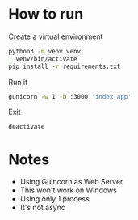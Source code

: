 # How to run

Create a virtual environment

```bash
python3 -m venv venv
. venv/bin/activate
pip install -r requirements.txt
```

Run it

```bash
gunicorn -w 1 -b :3000 'index:app'
```

Exit

```bash
deactivate
```

# Notes

- Using Guincorn as Web Server
- This won't work on Windows
- Using only 1 process
- It's not async
